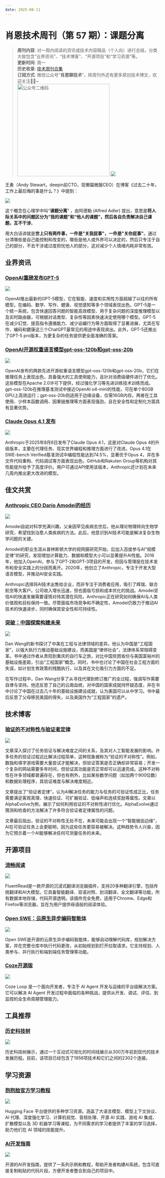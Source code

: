 ```yaml
---
date: 2025-08-11
---
```

# 肖恩技术周刊（第 57 期）：课题分离
> **周刊内容**: 对一周内阅读的资讯或技术内容精品（个人向）进行总结，分类大致包含“业界资讯”、“技术博客”、“开源项目”和“学习资源”等。<br>
> **更新时间**: 周一<br>
> **历史收录**: [技术周刊合集](https://mp.weixin.qq.com/mp/appmsgalbum?__biz=MzkwODY0ODQzOQ==&action=getalbum&album_id=3492416248238096386#wechat_redirect) <br>
> **订阅方式**: 微信公众号“**肖恩聊技术**”，除周刊外还有更多原创技术博文，欢迎关注👏🏻~<br>
> <img src="https://cdn.jsdelivr.net/gh/Xiaoxie1994/images/images/20241103221454.png" alt="公众号二维码" width="300">
![](https://cdn.jsdelivr.net/gh/shawnxie94/images/images/202508102237410.png)

王勇（Andy Stewart，deepin前CTO，现懒猫微服CEO）在博客《过去二十年，工作上最后悔的事是什么？》中提到：

![](https://cdn.jsdelivr.net/gh/shawnxie94/images/images/202508102230816.png)

这个概念在心理学中叫“**课题分离**” ，由阿德勒 (Alfred Adler) 提出，意思是**将人际关系中的问题区分为“我的课题”和“他人的课题”，然后各自负责解决自己课题，互不干涉**。

用大白话讲就是**世上只有两件事，一件是"关我屁事"，一件是"关你屁事"**。通过分清哪些是自己能控制和改变的，哪些是他人或外界可以决定的，然后只专注于自己的部分，不去干涉或过度担忧他人的部分，这对减少个人情绪内耗非常有效。
## 业界资讯
### [OpenAI重磅发布GPT-5](https://openai.com/index/introducing-gpt-5/)
![](https://cdn.jsdelivr.net/gh/shawnxie94/images/images/202508102106612.png)

OpenAI推出最新的GPT-5模型，它在智能、速度和实用性方面超越了以往的所有模型，在编码、数学、写作、健康、视觉感知等多个领域表现出色。GPT-5是一个统一系统，包含快速回答问题的智能高效模型、用于复杂问题的深度推理模型以及实时路由器，可根据对话类型、复杂性等因素快速决定使用哪个模型。GPT-5在减少幻觉、提高指令遵循能力、减少谄媚行为等方面取得了显著进展，尤其在写作、编码和健康这三个ChatGPT最常见的用途中表现突出。此外，GPT-5还推出了GPT-5 pro版本，为更复杂的任务提供更全面准确的答案。
### [OpenAI开源权重语言模型gpt-oss-120b和gpt-oss-20b](https://openai.com/index/introducing-gpt-oss/)
![](https://cdn.jsdelivr.net/gh/shawnxie94/images/images/202508102144966.png)

OpenAI发布的两款先进开源权重语言模型gpt-oss-120b和gpt-oss-20b，它们在推理任务上表现出色，具备强大的工具使用能力，且针对消费级硬件进行了优化。这些模型在Apache 2.0许可下提供，经过强化学习等先进训练技术训练而成。gpt-oss-120b在推理基准测试中接近OpenAI o4-mini的性能，可在单个80GB GPU上高效运行；gpt-oss-20b则适用于边缘设备，仅需16GB内存。两者在工具使用、少样本函数调用、因果链推理等方面表现强劲，且在安全性和定制化方面具有显著优势。
### [Claude Opus 4.1 发布](https://www.anthropic.com/news/claude-opus-4-1)
![](https://cdn.jsdelivr.net/gh/shawnxie94/images/images/202508102142037.png)

Anthropic于2025年8月6日发布了Claude Opus 4.1，这是对Claude Opus 4的升级版本，主要在代理任务、现实世界编程和推理方面进行了改进。Opus 4.1在SWE-bench Verified基准测试中编程性能达到74.5%，显著优于Opus 4，并在多文件代码重构、代码调试等方面表现出色。GitHub和Rakuten Group等机构对其性能提升给予了高度评价。用户可通过API使用该版本，Anthropic还计划在未来几周内推出更大改进的模型。
## 佳文共赏
### [Anthropic CEO Dario Amodei的经历](https://www.bigtechnology.com/p/the-making-of-dario-amodei)
![](https://cdn.jsdelivr.net/gh/shawnxie94/images/images/202508102131406.png)

Amodei自幼对科学充满兴趣，父亲因罕见疾病去世后，他从理论物理转向生物学研究，希望找到治愈人类疾病的方法。此后，他意识到AI技术可能是解决复杂生物学问题的关键。

Amodei的职业生涯从普林斯顿大学的视网膜研究开始，后加入百度参与AI“规模定律”的研究，发现增加计算能力、数据和模型大小可以显著提升AI性能。2016年，他加入OpenAI，参与了GPT-2和GPT-3项目的开发，但因与管理层在技术发布和安全实践上的分歧而离开。2020年，他创立了Anthropic，专注于开发大型语言模型，并推动AI安全实践。

Anthropic选择将AI技术出售给企业，而非专注于消费者应用，吸引了辉瑞、联合航空等大客户。公司收入增长迅速，但也面临亏损和成本优化的挑战。Amodei坚信AI的快速发展需要谨慎对待其潜在风险，Anthropic正在研究如何确保AI与人类价值观和目标保持一致。尽管面临市场竞争和不确定性，Amodei仍致力于推动AI技术的快速进步，同时确保其安全性和可持续性。
### [突破：中国探索构建未来](https://danwang.co/breakneck/)
![](https://cdn.jsdelivr.net/gh/shawnxie94/images/images/202508102129786.png)

Dan Wang的新书探讨了中美在工程与法律领域的差异。他认为中国是“工程国家”，以强大执行力推动基础设施建设，而美国是“律师社会”，法律体系常阻碍变革。书中通过作者从贵阳到重庆的自行车之旅，对比中国贫困省份与美国富裕州的基础设施差距，引出“工程国家”概念。同时，书中也讨论了中国在社会工程方面的失误，如计划生育政策的残酷执行，以及其在文化吸引力方面的不足。

在写作过程中，Dan Wang分享了从寻找代理到修订推广的全过程，强调写作需要自律与坚持。他还反思了自己的云南血统，对中国的国家成就持怀疑态度，并在书中讨论了中国在过去几十年的基础设施建设成就，认为美国可以从中学习。书中最后反思了父母移民美国的得失，以及美国作为“工程国家”的遗产。
## 技术博客
### [验证的不对称性与验证者定律](https://www.jasonwei.net/blog/asymmetry-of-verification-and-verifiers-law)
![](https://cdn.jsdelivr.net/gh/shawnxie94/images/images/202508102214423.png)

文章深入探讨了任务验证与解决难度之间的关系，及其对人工智能发展的影响。许多任务的验证过程远比解决过程简单，这种现象被称为“验证的不对称性”。例如，数独和填字游戏需要大量尝试才能解决，但验证答案是否正确却非常容易；开发一个复杂的网站需要多年时间，但验证其功能是否正常却可以迅速完成。这种不对称性在许多领域都普遍存在，但也有例外，比如某些数学问题（如加两个900位数）和数据处理程序，其验证难度与解决难度相近。

文章提出了“验证者定律”，认为AI解决任务的能力与任务的可验证性成正比，任务需要满足客观真理、快速验证、可扩展验证、低噪声和连续奖励等属性。文章以AlphaEvolve为例，展示了如何利用验证的不对称性进行优化。AlphaEvolve通过猜测和检查的方法解决了许多符合验证者定律属性的问题。

文章最后指出，验证的不对称性无处不在，未来可能会出现一个“智能锯齿边缘”，AI在可验证任务上会更聪明，因为这些任务更容易被解决。这种趋势令人兴奋，因为它预示着一个AI能够解决任何可测量任务的未来。
## 开源项目 
### [流畅阅读](https://github.com/Bistutu/FluentRead)
![](https://cdn.jsdelivr.net/gh/shawnxie94/images/images/202508102207730.png)

FluentRead是一款开源的沉浸式翻译浏览器插件，支持20多种翻译引擎，包括传统翻译和AI大模型。它具备智能翻译、双语对照、划词翻译、全文翻译等功能，所有数据本地存储，代码开源透明。该插件完全免费，适用于Chrome、Edge和Firefox等浏览器，旨在为用户提供母语般的阅读体验。
### [Open SWE：云原生异步编码智能体](https://github.com/langchain-ai/open-swe)
![](https://cdn.jsdelivr.net/gh/shawnxie94/images/images/202508102218663.png)

Open SWE是开源的云原生异步编码智能体，能够自动理解代码库，规划解决方案，并在完整仓库中执行代码更改，从初始规划到打开拉取请求。它支持规划、人类参与、并行执行和端到端任务管理等功能。
### [Coze开源版](https://github.com/coze-dev/coze-loop)
![](https://cdn.jsdelivr.net/gh/shawnxie94/images/images/202508102222244.png)

Coze Loop 是一个面向开发者，专注于 AI Agent 开发与运维的平台级解决方案。 它可以解决 AI Agent 开发过程中面临的各种挑战，提供从开发、调试、评估、到监控的全生命周期管理能力。
## 工具推荐
### [历史科技树](https://www.historicaltechtree.com/)
![](https://cdn.jsdelivr.net/gh/shawnxie94/images/images/202508102101635.png)

历史科技树展示，通过一个互动式可视化的时间线展示从300万年前到现代的技术发展历程。目前，该项目已经包含了1956项技术和它们之间的2302个连接。
## 学习资源
### [抱抱脸官方学习教程](https://huggingface.co/learn#/)
![](https://cdn.jsdelivr.net/gh/shawnxie94/images/images/202508102216454.png)

Hugging Face 平台提供的多种学习资源。涵盖了大语言模型、模型上下文协议、AI 代理、深度强化学习、计算机视觉、音频处理、开源 AI 实践、游戏 AI 集成、扩散模型以及 3D 机器学习等课程，为不同需求的学习者提供了丰富的学习选择，助力他们在 AI 领域的技能提升。
### [AI开发指南](https://github.com/daveebbelaar/ai-cookbook)
![](https://cdn.jsdelivr.net/gh/shawnxie94/images/images/202508102220122.png)

开源的AI开发指南，提供了一系列示例和教程，帮助开发者构建AI系统，包含可直接复制粘贴的代码片段，方便开发者整合到自己的项目中。
